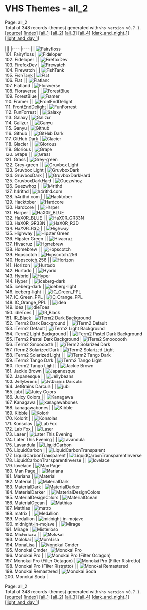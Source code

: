 # VHS Themes - all_2

Page: all_2<br>
Total of 348 records (themes) generated with `vhs version v0.7.1`.<br>
[[source](../../main)] [[index](page_index.md)] [[all_1](page_all_1.md)] [[all_2](page_all_2.md)] [[all_3](page_all_3.md)] [[all_4](page_all_4.md)] [[dark_and_night_1](page_dark_and_night_1.md)] [[light_and_day_1](page_light_and_day_1.md)]
<br>
<br>
|||
|:---:|:---:|
| ![Fairyfloss](../records/101%20Fairyfloss.gif)<br>101. Fairyfloss | ![Fideloper](../records/102%20Fideloper.gif)<br>102. Fideloper |
| ![FirefoxDev](../records/103%20FirefoxDev.gif)<br>103. FirefoxDev | ![Firewatch](../records/104%20Firewatch.gif)<br>104. Firewatch |
| ![FishTank](../records/105%20FishTank.gif)<br>105. FishTank | ![Flat](../records/106%20Flat.gif)<br>106. Flat |
| ![Flatland](../records/107%20Flatland.gif)<br>107. Flatland | ![Floraverse](../records/108%20Floraverse.gif)<br>108. Floraverse |
| ![ForestBlue](../records/109%20ForestBlue.gif)<br>109. ForestBlue | ![Framer](../records/110%20Framer.gif)<br>110. Framer |
| ![FrontEndDelight](../records/111%20FrontEndDelight.gif)<br>111. FrontEndDelight | ![FunForrest](../records/112%20FunForrest.gif)<br>112. FunForrest |
| ![Galaxy](../records/113%20Galaxy.gif)<br>113. Galaxy | ![Galizur](../records/114%20Galizur.gif)<br>114. Galizur |
| ![Ganyu](../records/115%20Ganyu.gif)<br>115. Ganyu | ![Github](../records/116%20Github.gif)<br>116. Github |
| ![GitHub Dark](../records/117%20GitHub%20Dark.gif)<br>117. GitHub Dark | ![Glacier](../records/118%20Glacier.gif)<br>118. Glacier |
| ![Glorious](../records/119%20Glorious.gif)<br>119. Glorious | ![Grape](../records/120%20Grape.gif)<br>120. Grape |
| ![Grass](../records/121%20Grass.gif)<br>121. Grass | ![Grey-green](../records/122%20Grey-green.gif)<br>122. Grey-green |
| ![Gruvbox Light](../records/123%20Gruvbox%20Light.gif)<br>123. Gruvbox Light | ![GruvboxDark](../records/124%20GruvboxDark.gif)<br>124. GruvboxDark |
| ![GruvboxDarkHard](../records/125%20GruvboxDarkHard.gif)<br>125. GruvboxDarkHard | ![Guezwhoz](../records/126%20Guezwhoz.gif)<br>126. Guezwhoz |
| ![h4rithd](../records/127%20h4rithd.gif)<br>127. h4rithd | ![h4rithd.com](../records/128%20h4rithd.com.gif)<br>128. h4rithd.com |
| ![Hacktober](../records/129%20Hacktober.gif)<br>129. Hacktober | ![Hardcore](../records/130%20Hardcore.gif)<br>130. Hardcore |
| ![Harper](../records/131%20Harper.gif)<br>131. Harper | ![HaX0R_BLUE](../records/132%20HaX0R_BLUE.gif)<br>132. HaX0R_BLUE |
| ![HaX0R_GR33N](../records/133%20HaX0R_GR33N.gif)<br>133. HaX0R_GR33N | ![HaX0R_R3D](../records/134%20HaX0R_R3D.gif)<br>134. HaX0R_R3D |
| ![Highway](../records/135%20Highway.gif)<br>135. Highway | ![Hipster Green](../records/136%20Hipster%20Green.gif)<br>136. Hipster Green |
| ![Hivacruz](../records/137%20Hivacruz.gif)<br>137. Hivacruz | ![Homebrew](../records/138%20Homebrew.gif)<br>138. Homebrew |
| ![Hopscotch](../records/139%20Hopscotch.gif)<br>139. Hopscotch | ![Hopscotch.256](../records/140%20Hopscotch.256.gif)<br>140. Hopscotch.256 |
| ![Horizon](../records/141%20Horizon.gif)<br>141. Horizon | ![Hurtado](../records/142%20Hurtado.gif)<br>142. Hurtado |
| ![Hybrid](../records/143%20Hybrid.gif)<br>143. Hybrid | ![Hyper](../records/144%20Hyper.gif)<br>144. Hyper |
| ![iceberg-dark](../records/145%20iceberg-dark.gif)<br>145. iceberg-dark | ![iceberg-light](../records/146%20iceberg-light.gif)<br>146. iceberg-light |
| ![IC_Green_PPL](../records/147%20IC_Green_PPL.gif)<br>147. IC_Green_PPL | ![IC_Orange_PPL](../records/148%20IC_Orange_PPL.gif)<br>148. IC_Orange_PPL |
| ![idea](../records/149%20idea.gif)<br>149. idea | ![idleToes](../records/150%20idleToes.gif)<br>150. idleToes |
| ![IR_Black](../records/151%20IR_Black.gif)<br>151. IR_Black | ![iTerm2 Dark Background](../records/152%20iTerm2%20Dark%20Background.gif)<br>152. iTerm2 Dark Background |
| ![iTerm2 Default](../records/153%20iTerm2%20Default.gif)<br>153. iTerm2 Default | ![iTerm2 Light Background](../records/154%20iTerm2%20Light%20Background.gif)<br>154. iTerm2 Light Background |
| ![iTerm2 Pastel Dark Background](../records/155%20iTerm2%20Pastel%20Dark%20Background.gif)<br>155. iTerm2 Pastel Dark Background | ![iTerm2 Smoooooth](../records/156%20iTerm2%20Smoooooth.gif)<br>156. iTerm2 Smoooooth |
| ![iTerm2 Solarized Dark](../records/157%20iTerm2%20Solarized%20Dark.gif)<br>157. iTerm2 Solarized Dark | ![iTerm2 Solarized Light](../records/158%20iTerm2%20Solarized%20Light.gif)<br>158. iTerm2 Solarized Light |
| ![iTerm2 Tango Dark](../records/159%20iTerm2%20Tango%20Dark.gif)<br>159. iTerm2 Tango Dark | ![iTerm2 Tango Light](../records/160%20iTerm2%20Tango%20Light.gif)<br>160. iTerm2 Tango Light |
| ![Jackie Brown](../records/161%20Jackie%20Brown.gif)<br>161. Jackie Brown | ![Japanesque](../records/162%20Japanesque.gif)<br>162. Japanesque |
| ![Jellybeans](../records/163%20Jellybeans.gif)<br>163. Jellybeans | ![JetBrains Darcula](../records/164%20JetBrains%20Darcula.gif)<br>164. JetBrains Darcula |
| ![jubi](../records/165%20jubi.gif)<br>165. jubi | ![Juicy Colors](../records/166%20Juicy%20Colors.gif)<br>166. Juicy Colors |
| ![Kanagawa](../records/167%20Kanagawa.gif)<br>167. Kanagawa | ![kanagawabones](../records/168%20kanagawabones.gif)<br>168. kanagawabones |
| ![Kibble](../records/169%20Kibble.gif)<br>169. Kibble | ![Kolorit](../records/170%20Kolorit.gif)<br>170. Kolorit |
| ![Konsolas](../records/171%20Konsolas.gif)<br>171. Konsolas | ![Lab Fox](../records/172%20Lab%20Fox.gif)<br>172. Lab Fox |
| ![Laser](../records/173%20Laser.gif)<br>173. Laser | ![Later This Evening](../records/174%20Later%20This%20Evening.gif)<br>174. Later This Evening |
| ![Lavandula](../records/175%20Lavandula.gif)<br>175. Lavandula | ![LiquidCarbon](../records/176%20LiquidCarbon.gif)<br>176. LiquidCarbon |
| ![LiquidCarbonTransparent](../records/177%20LiquidCarbonTransparent.gif)<br>177. LiquidCarbonTransparent | ![LiquidCarbonTransparentInverse](../records/178%20LiquidCarbonTransparentInverse.gif)<br>178. LiquidCarbonTransparentInverse |
| ![lovelace](../records/179%20lovelace.gif)<br>179. lovelace | ![Man Page](../records/180%20Man%20Page.gif)<br>180. Man Page |
| ![Mariana](../records/181%20Mariana.gif)<br>181. Mariana | ![Material](../records/182%20Material.gif)<br>182. Material |
| ![MaterialDark](../records/183%20MaterialDark.gif)<br>183. MaterialDark | ![MaterialDarker](../records/184%20MaterialDarker.gif)<br>184. MaterialDarker |
| ![MaterialDesignColors](../records/185%20MaterialDesignColors.gif)<br>185. MaterialDesignColors | ![MaterialOcean](../records/186%20MaterialOcean.gif)<br>186. MaterialOcean |
| ![Mathias](../records/187%20Mathias.gif)<br>187. Mathias | ![matrix](../records/188%20matrix.gif)<br>188. matrix |
| ![Medallion](../records/189%20Medallion.gif)<br>189. Medallion | ![midnight-in-mojave](../records/190%20midnight-in-mojave.gif)<br>190. midnight-in-mojave |
| ![Mirage](../records/191%20Mirage.gif)<br>191. Mirage | ![Misterioso](../records/192%20Misterioso.gif)<br>192. Misterioso |
| ![Molokai](../records/193%20Molokai.gif)<br>193. Molokai | ![MonaLisa](../records/194%20MonaLisa.gif)<br>194. MonaLisa |
| ![Monokai Cmder](../records/195%20Monokai%20Cmder.gif)<br>195. Monokai Cmder | ![Monokai Pro](../records/196%20Monokai%20Pro.gif)<br>196. Monokai Pro |
| ![Monokai Pro (Filter Octagon)](../records/197%20Monokai%20Pro%20(Filter%20Octagon).gif)<br>197. Monokai Pro (Filter Octagon) | ![Monokai Pro (Filter Ristretto)](../records/198%20Monokai%20Pro%20(Filter%20Ristretto).gif)<br>198. Monokai Pro (Filter Ristretto) |
| ![Monokai Remastered](../records/199%20Monokai%20Remastered.gif)<br>199. Monokai Remastered | ![Monokai Soda](../records/200%20Monokai%20Soda.gif)<br>200. Monokai Soda |

Page: all_2<br>
Total of 348 records (themes) generated with `vhs version v0.7.1`.<br>
[[source](../../main)] [[index](page_index.md)] [[all_1](page_all_1.md)] [[all_2](page_all_2.md)] [[all_3](page_all_3.md)] [[all_4](page_all_4.md)] [[dark_and_night_1](page_dark_and_night_1.md)] [[light_and_day_1](page_light_and_day_1.md)]